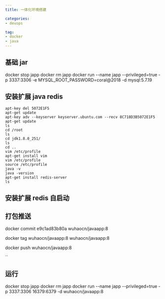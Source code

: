 ```yaml
---
title: 一体化环境搭建

categories:
- devops

tag:
- docker
- java
---
```




## 基础 jar

docker stop japp
docker rm japp
docker run --name japp --privileged=true -p 3337:3306 -e MYSQL_ROOT_PASSWORD=coral@2018 -d mysql:5.7.19

## 安装扩展 java redis

```
apt-key del 5072E1F5
apt-get update
apt-key adv --keyserver keyserver.ubuntu.com --recv 8C718D3B5072E1F5
apt-get update
ls
cd /root
ls
cd jdk1.8.0_251/
ls
cd ..
vim /etc/profile
apt-get install vim
vim /etc/profile
source /etc/profile
java -v
java -version
apt-get install redis-server
ls
```

## 安装扩展 redis 自启动

## 打包推送

docker commit e9c1ad83b80a wuhaocn/javaapp:8

docker tag wuhaocn/javaapp:8 wuhaocn/javaapp:8

docker push wuhaocn/javaapp:8

``

## 运行

docker stop japp
docker rm japp
docker run --name japp --privileged=true -p 3337:3306 16379:6379 -d wuhaocn/javaapp:8
